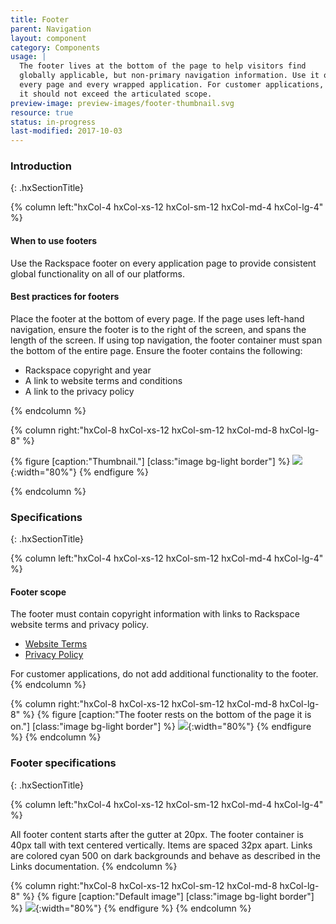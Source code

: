 ```yaml
---
title: Footer
parent: Navigation
layout: component
category: Components
usage: |
  The footer lives at the bottom of the page to help visitors find
  globally applicable, but non-primary navigation information. Use it on
  every page and every wrapped application. For customer applications,
  it should not exceed the articulated scope.
preview-image: preview-images/footer-thumbnail.svg
resource: true
status: in-progress
last-modified: 2017-10-03
---
```


### Introduction
{: .hxSectionTitle}
<div class="hxRow">

{% column left:"hxCol-4 hxCol-xs-12 hxCol-sm-12 hxCol-md-4 hxCol-lg-4" %}

#### When to use footers

Use the Rackspace footer on every application page to provide consistent
global functionality on all of our platforms.

#### Best practices for footers

Place the footer at the bottom of every page. If the page uses left-hand
navigation, ensure the footer is to the right of the screen, and spans the
length of the screen. If using top navigation, the footer container must span
the bottom of the entire page. Ensure the footer contains the following:

* Rackspace copyright and year
* A link to website terms and conditions
* A link to the privacy policy

{% endcolumn %}

{% column right:"hxCol-8 hxCol-xs-12 hxCol-sm-12 hxCol-md-8 hxCol-lg-8" %}

{% figure [caption:"Thumbnail."] [class:"image bg-light border"] %}
  ![]({{site.url}}/assets/images/components/content-areas/footer/footer-thumbnail.svg){:width="80%"}
{% endfigure %}

{% endcolumn %}
</div>

### Specifications
{: .hxSectionTitle}
<div class="hxRow">
{% column left:"hxCol-4 hxCol-xs-12 hxCol-sm-12 hxCol-md-4 hxCol-lg-4" %}

#### Footer scope

The footer must contain copyright information with links to Rackspace
website terms and privacy policy.

* <a href="https://www.rackspace.com/information/legal/websiteterms" target="_blank">Website Terms</a> 
* <a href="https://www.rackspace.com/information/legal/privacystatement" target="_blank">Privacy Policy</a>

For customer applications, do not add additional functionality to the footer.
{% endcolumn %}

{% column right:"hxCol-8 hxCol-xs-12 hxCol-sm-12 hxCol-md-8 hxCol-lg-8" %}
{% figure [caption:"The footer rests on the bottom of the page it is on."] [class:"image bg-light border"] %}
  ![]({{site.url}}/assets/images/components/content-areas/footer/footer-scope.svg){:width="80%"}
{% endfigure %}
{% endcolumn %}
</div>

### Footer specifications
{: .hxSectionTitle}
<div class="hxRow">
{% column left:"hxCol-4 hxCol-xs-12 hxCol-sm-12 hxCol-md-4 hxCol-lg-4" %}

All footer content starts after the gutter at 20px. The footer container is
40px tall with text centered vertically. Items are spaced 32px apart.
Links are colored cyan 500 on dark backgrounds and behave as described in
the Links documentation.
{% endcolumn %}

{% column right:"hxCol-8 hxCol-xs-12 hxCol-sm-12 hxCol-md-8 hxCol-lg-8" %}
{% figure [caption:"Default image"] [class:"image bg-light border"] %}
 ![]({{site.url}}/assets/images/components/content-areas/footer/footer-specs.svg){:width="80%"}
{% endfigure %}
{% endcolumn %}
</div>

